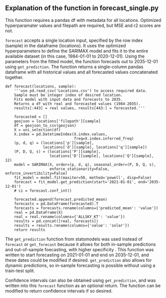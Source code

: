 ## Explanation of the function in forecast_single.py

This function requires a pandas df with metadata for all locations. Optimized hyperparamater values and filepath are required, but MSE and r2 scores are not. 

``forecast`` accepts a single location input, specified by the row index (sample) in the dataframe (locations). It uses the optimized hyperparameters to define the SARIMAX model and fits it to the entire available dataset (in this case, 1984-01-01 to 2020-12-01). Using the parameters from the fitted model, the function forecasts out to 2035-12-01 using ``get_prediction``. The function returns a single-column pandas dataframe with all historical values and all forecasted values concatenated together.

    def forecast(locations, sample):
        '''use pd.read_csv('Locations.csv') to access required data.
        Sample must be integer index of desired location.
        Fits model with input data and forecasts to 2035.
        Returns a df with real and forecasted values (1984-2035).
        results[:443] = real values, results[443:] = forecasted.'''

        forecasted = []
        geojson = locations['filepath'][sample]
        df = geojson_to_csv(geojson)
        X = uni_selection(df)
        X.index = pd.DatetimeIndex(X.index.values,
                                   freq=X.index.inferred_freq)
        (p, d, q) = (locations['p'][sample],
                     locations['d'][sample], locations['q'][sample])
        (P, D, Q, s) = (locations['P'][sample],
                        locations['D'][sample], locations['Q'][sample], 12)
        model = SARIMAX(X, order=(p, d, q), seasonal_order=(P, D, Q, s),
                        enforce_stationarity=False, enforce_invertibility=False)
        fit_model = model.fit(maxiter=50, method='powell', disp=False)
        forecast = fit_model.get_prediction(start='2021-01-01', end='2035-12-01')
        # ci = forecast.conf_int()

        forecasted.append(forecast.predicted_mean)
        forecasts = pd.DataFrame(forecasted).T
        forecasts = forecasts.rename(columns={'predicted_mean': 'value'})
        real = pd.DataFrame(X)
        real = real.rename(columns={'ALLSKY_KT': 'value'})
        results = pd.concat([real, forecasts])
        results = results.rename(columns={'value': 'solar'})
        return results

The ``get_prediction`` function from statsmodels was used instead of ``forecast`` or ``get_forecast`` because it allows for both in-sample predictions and out-of-sample foecasting, with higher specificity . This function was written to start forecasting on 2021-01-01 and end on 2035-12-01, and these dates could be modified if desired. ``get_prediction`` also allows for dynamic predictions, so in-sample forecasting is possible without using a train-test split.

Confidence intervals can also be obtained using ``get_prediction``, and was written into this ``forecast`` function as an optional return. The function can be modified to return confidence intervals if so desired.